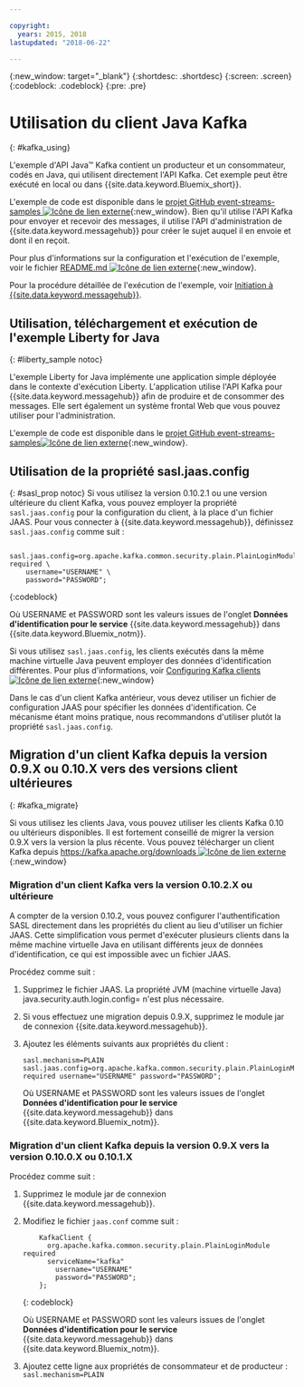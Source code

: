 ```yaml
---

copyright:
  years: 2015, 2018
lastupdated: "2018-06-22"

---
```


{:new_window: target="_blank"}
{:shortdesc: .shortdesc}
{:screen: .screen}
{:codeblock: .codeblock}
{:pre: .pre}

# Utilisation du client Java Kafka
{: #kafka_using}

<!-- 21/06/18 - removing until some content ready

## To do: instructions for getting started, with links for more information


## To do: simple send source and receive source in-line


## How to use, download, and run the Java Kafka API sample

-->

L'exemple d'API Java&trade; Kafka contient un producteur et un consommateur, codés en Java, qui utilisent directement l'API Kafka. Cet exemple peut être exécuté en local ou dans {{site.data.keyword.Bluemix_short}}.

L'exemple de code est disponible dans le [projet GitHub event-streams-samples ![Icône de lien externe](../../icons/launch-glyph.svg "Icône de lien externe")](https://github.com/ibm-messaging/event-streams-samples/tree/master/kafka-java-console-sample){:new_window}. Bien qu'il utilise l'API Kafka pour envoyer et recevoir des messages, il utilise l'API d'administration de {{site.data.keyword.messagehub}} pour créer le sujet auquel il en envoie et dont il en reçoit.

Pour plus d'informations sur la configuration et l'exécution de l'exemple, voir le fichier [README.md ![Icône de lien externe](../../icons/launch-glyph.svg "Icône de lien externe")](https://github.com/ibm-messaging/event-streams-samples/tree/master/kafka-java-console-sample){:new_window}.

Pour la procédure détaillée de l'exécution de l'exemple, voir [Initiation à {{site.data.keyword.messagehub}}](/docs/services/EventStreams/index.html#getting_started_steps).

## Utilisation, téléchargement et exécution de l'exemple Liberty for Java
{: #liberty_sample notoc}

L'exemple Liberty for Java implémente une application simple déployée dans le contexte d'exécution Liberty. L'application utilise l'API Kafka pour {{site.data.keyword.messagehub}} afin de produire et de consommer des messages.
Elle sert également un système frontal Web que vous pouvez utiliser pour l'administration.

L'exemple de code est disponible dans le [projet GitHub event-streams-samples![Icône de lien externe](../../icons/launch-glyph.svg "Icône de lien externe")](https://github.com/ibm-messaging/event-streams-samples/tree/master/kafka-java-liberty-sample){:new_window}.

<!--
17/10/17 - Karen: following info duplicated at messagehub063 
-->

## Utilisation de la propriété sasl.jaas.config
{: #sasl_prop notoc}
Si vous utilisez la version 0.10.2.1 ou une version ultérieure du client Kafka, vous pouvez employer la propriété <code>sasl.jaas.config</code> pour la configuration du client, à la place d'un fichier JAAS. Pour vous connecter à {{site.data.keyword.messagehub}}, définissez <code>sasl.jaas.config</code> comme suit :
<pre>
<code>    sasl.jaas.config=org.apache.kafka.common.security.plain.PlainLoginModule required \
    username="USERNAME" \
    password="PASSWORD";</code>
</pre>
{:codeblock}

Où USERNAME et PASSWORD sont les valeurs issues de l'onglet **Données d'identification pour le service** {{site.data.keyword.messagehub}} dans {{site.data.keyword.Bluemix_notm}}.

Si vous utilisez <code>sasl.jaas.config</code>, les clients exécutés dans la même machine virtuelle Java peuvent employer des données d'identification différentes. Pour plus d'informations, voir [Configuring Kafka clients ![Icône de lien externe](../../icons/launch-glyph.svg "Icône de lien externe")](http://kafka.apache.org/documentation/#security_sasl_plain_clientconfig){:new_window}

Dans le cas d'un client Kafka antérieur, vous devez utiliser un fichier de configuration JAAS pour spécifier les données d'identification. Ce mécanisme étant moins pratique, nous recommandons d'utiliser plutôt la propriété <code>sasl.jaas.config</code>.

<!--
23/04/18 - Karen: following migration info on production in messagehub084 
-->

## Migration d'un client Kafka depuis la version 0.9.X ou 0.10.X vers des versions client ultérieures
{: #kafka_migrate}


Si vous utilisez les clients Java, vous pouvez utiliser
les clients Kafka 0.10 ou ultérieurs disponibles. Il est fortement conseillé de migrer la version 0.9.X vers la
version la plus récente. Vous pouvez télécharger un client Kafka depuis
[https://kafka.apache.org/downloads ![Icône de lien externe](../../icons/launch-glyph.svg "Icône de lien externe")](https://kafka.apache.org/downloads){:new_window} 



### Migration d'un client Kafka vers la version 0.10.2.X ou ultérieure

A compter de la version 0.10.2, vous pouvez configurer l'authentification SASL directement dans les propriétés du client au lieu d'utiliser un fichier JAAS. Cette simplification vous permet d'exécuter plusieurs clients dans la même machine virtuelle Java en utilisant différents jeux de données d'identification, ce qui est impossible avec un fichier JAAS.

Procédez comme suit :

1. Supprimez le fichier JAAS. La propriété JVM (machine virtuelle Java) java.security.auth.login.config=<PATH TO JAAS> n'est plus nécessaire.
2. Si vous effectuez une migration depuis 0.9.X, supprimez le module jar de connexion {{site.data.keyword.messagehub}}.
2. Ajoutez les éléments suivants aux propriétés du client :
    ```
	sasl.mechanism=PLAIN
    sasl.jaas.config=org.apache.kafka.common.security.plain.PlainLoginModule required username="USERNAME" password="PASSWORD";
	```

	Où USERNAME et PASSWORD sont les valeurs issues de l'onglet **Données d'identification pour le service** {{site.data.keyword.messagehub}} dans {{site.data.keyword.Bluemix_notm}}.
	
	

### Migration d'un client Kafka depuis la version 0.9.X vers la version 0.10.0.X ou 0.10.1.X

Procédez comme suit :

1. Supprimez le module jar de connexion {{site.data.keyword.messagehub}}.
2. Modifiez le fichier <code>jaas.conf</code> comme suit :
    ```
        KafkaClient {
          org.apache.kafka.common.security.plain.PlainLoginModule required
          serviceName="kafka"
            username="USERNAME"
            password="PASSWORD";
        };
    ```
    {: codeblock}

	Où USERNAME et PASSWORD sont les valeurs issues de l'onglet **Données d'identification pour le service** {{site.data.keyword.messagehub}} dans {{site.data.keyword.Bluemix_notm}}.
	
3. Ajoutez cette ligne aux propriétés de consommateur et de producteur :
<code>sasl.mechanism=PLAIN</code>
